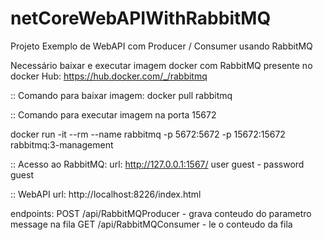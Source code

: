 # netCoreWebAPIWithRabbitMQ
Projeto Exemplo de WebAPI com Producer / Consumer usando RabbitMQ

Necessário baixar e executar imagem docker com RabbitMQ presente no docker Hub:
https://hub.docker.com/_/rabbitmq

:: Comando para baixar imagem:
docker pull rabbitmq

:: Comando para executar imagem na porta 15672

docker run -it --rm --name rabbitmq -p 5672:5672 -p 15672:15672 rabbitmq:3-management

:: Acesso ao RabbitMQ:
url: http://127.0.0.1:1567/
user guest - password guest

:: WebAPI
url: http://localhost:8226/index.html

endpoints: 
POST /api/RabbitMQProducer - grava conteudo do parametro message na fila
GET /api/RabbitMQConsumer - le o conteudo da fila
